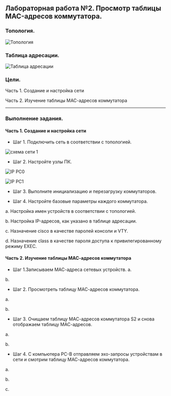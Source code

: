 ## Лабораторная работа №2. Просмотр таблицы MAC-адресов коммутатора.

### Топология.

![Топология](https://github.com/Shure0407/Network_engineer/assets/162669909/a3655b8f-1111-46e0-afde-a4f452b15ce8)

### Таблица адресации.

![Таблица адресации](https://github.com/Shure0407/Network_engineer/assets/162669909/6e538bbb-79ac-49c1-aa91-7e402308064e)

### Цели.

Часть 1. Создание и настройка сети

Часть 2. Изучение таблицы МАС-адресов коммутатора
__________________________________________________________________________________________________________________

### Выполнение задания.

#### Часть 1. Создание и настройка сети

- Шаг 1. Подключить сеть в соответствии с топологией.

![схема сети 1](https://github.com/Shure0407/Network_engineer/assets/162669909/96aef87f-bfd0-4067-b03d-eaf506271ed1)

  

- Шаг 2. Настройте узлы ПК.

![IP PC0](https://github.com/Shure0407/Network_engineer/assets/162669909/354e704d-0b71-43ba-aea7-2e69017440f9)

![IP PC1](https://github.com/Shure0407/Network_engineer/assets/162669909/f79348d1-f340-4805-80c7-85f79be9a882)



- Шаг 3. Выполните инициализацию и перезагрузку коммутаторов.



- Шаг 4. Настройте базовые параметры каждого коммутатора.

a. Настройка имен устройств в соответствии с топологией.




b. Настройка IP-адресов, как указано в таблице адресации.




c. Назначение cisco в качестве паролей консоли и VTY.



d. Назначение class в качестве пароля доступа к привилегированному режиму EXEC.




#### Часть 2. Изучение таблицы МАС-адресов коммутатора

- Шаг 1.Запиcываем МАС-адреса сетевых устройств.
a.


b.

- Шаг 2. Просмотреть таблицу МАС-адресов коммутатора.

a.

b.


- Шаг 3. Очищаем таблицу МАС-адресов коммутатора S2 и снова отображаем таблицу МАС-адресов.

a.

b.



- Шаг 4. С компьютера PC-B отправляем эхо-запросы устройствам в сети и смотрим таблицу МАС-адресов коммутатора.

a.


b.

c.

